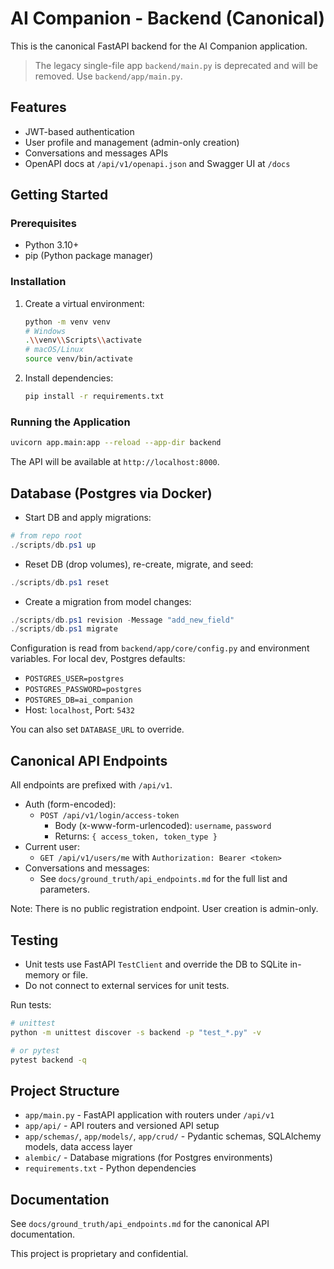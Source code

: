 # AI Companion - Backend (Canonical)

This is the canonical FastAPI backend for the AI Companion application.

> The legacy single-file app `backend/main.py` is deprecated and will be removed. Use `backend/app/main.py`.

## Features

- JWT-based authentication
- User profile and management (admin-only creation)
- Conversations and messages APIs
- OpenAPI docs at `/api/v1/openapi.json` and Swagger UI at `/docs`

## Getting Started

### Prerequisites

- Python 3.10+
- pip (Python package manager)

### Installation

1. Create a virtual environment:
   ```bash
   python -m venv venv
   # Windows
   .\\venv\\Scripts\\activate
   # macOS/Linux
   source venv/bin/activate
   ```

2. Install dependencies:
   ```bash
   pip install -r requirements.txt
   ```

### Running the Application

```bash
uvicorn app.main:app --reload --app-dir backend
```

The API will be available at `http://localhost:8000`.

## Database (Postgres via Docker)

- Start DB and apply migrations:

```powershell
# from repo root
./scripts/db.ps1 up
```

- Reset DB (drop volumes), re-create, migrate, and seed:

```powershell
./scripts/db.ps1 reset
```

- Create a migration from model changes:

```powershell
./scripts/db.ps1 revision -Message "add_new_field"
./scripts/db.ps1 migrate
```

Configuration is read from `backend/app/core/config.py` and environment variables. For local dev, Postgres defaults:

- `POSTGRES_USER=postgres`
- `POSTGRES_PASSWORD=postgres`
- `POSTGRES_DB=ai_companion`
- Host: `localhost`, Port: `5432`

You can also set `DATABASE_URL` to override.

## Canonical API Endpoints

All endpoints are prefixed with `/api/v1`.

- Auth (form-encoded):
  - `POST /api/v1/login/access-token`
    - Body (x-www-form-urlencoded): `username`, `password`
    - Returns: `{ access_token, token_type }`
- Current user:
  - `GET /api/v1/users/me` with `Authorization: Bearer <token>`
- Conversations and messages:
  - See `docs/ground_truth/api_endpoints.md` for the full list and parameters.

Note: There is no public registration endpoint. User creation is admin-only.

## Testing

- Unit tests use FastAPI `TestClient` and override the DB to SQLite in-memory or file.
- Do not connect to external services for unit tests.

Run tests:

```bash
# unittest
python -m unittest discover -s backend -p "test_*.py" -v

# or pytest
pytest backend -q
```

## Project Structure

- `app/main.py` - FastAPI application with routers under `/api/v1`
- `app/api/` - API routers and versioned API setup
- `app/schemas/`, `app/models/`, `app/crud/` - Pydantic schemas, SQLAlchemy models, data access layer
- `alembic/` - Database migrations (for Postgres environments)
- `requirements.txt` - Python dependencies

## Documentation

See `docs/ground_truth/api_endpoints.md` for the canonical API documentation.

This project is proprietary and confidential.
